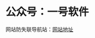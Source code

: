 # 公众号：一号软件

<p class="c_blue c_link">网站防失联导航站：<a href="[https://www.sina.com.cn/](https://fanchens.github.io/xiaoyu/)" target="_blank">网站地址</a></p>
